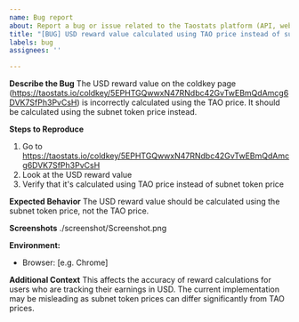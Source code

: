 ```yaml
---
name: Bug report
about: Report a bug or issue related to the Taostats platform (API, website, app, staking,..)
title: "[BUG] USD reward value calculated using TAO price instead of subnet token price"
labels: bug
assignees: ''

---
```


**Describe the Bug**
The USD reward value on the coldkey page (https://taostats.io/coldkey/5EPHTGQwwxN47RNdbc42GvTwEBmQdAmcg6DVK7SfPh3PvCsH) is incorrectly calculated using the TAO price. It should be calculated using the subnet token price instead.

**Steps to Reproduce**
1. Go to https://taostats.io/coldkey/5EPHTGQwwxN47RNdbc42GvTwEBmQdAmcg6DVK7SfPh3PvCsH
2. Look at the USD reward value
3. Verify that it's calculated using TAO price instead of subnet token price

**Expected Behavior**
The USD reward value should be calculated using the subnet token price, not the TAO price.

**Screenshots**
./screenshot/Screenshot.png

**Environment:**
- Browser: [e.g. Chrome]

**Additional Context**
This affects the accuracy of reward calculations for users who are tracking their earnings in USD. The current implementation may be misleading as subnet token prices can differ significantly from TAO prices.